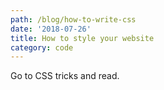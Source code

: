 ```yaml
---
path: /blog/how-to-write-css
date: '2018-07-26'
title: How to style your website
category: code
---
```

Go to CSS tricks and read.
